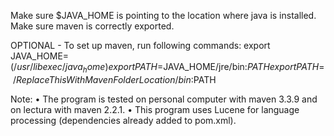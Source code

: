 Make sure $JAVA_HOME is pointing to the location where java is installed. Make sure maven is correctly exported.

OPTIONAL - To set up maven, run following commands:
export JAVA_HOME=$(/usr/libexec/java_home)
export PATH=$JAVA_HOME/jre/bin:$PATH
export PATH=~/ReplaceThisWithMavenFolderLocation/bin:$PATH

Note:
• The program is tested on personal computer with maven 3.3.9 and on lectura with maven 2.2.1.
• This program uses Lucene for language processing (dependencies already added to pom.xml).